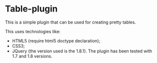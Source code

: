 Table-plugin
============

This is a simple plugin that can be used for creating pretty tables. 

This uses technologies like:
- HTML5 (require html5 doctype declaration);
- CSS3;
- JQuery (the version used is the 1.8.1). The plugin has been tested with 1.7 and 1.8 versions.